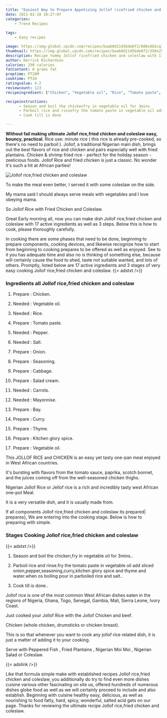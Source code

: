 ```yaml
---
title: "Easiest Way to Prepare Appetizing Jollof ricefried chicken and coleslaw"
date: 2021-02-18 10:27:07
categories:
    - Trend Recipes
    
tags:
    - Easy recipes

image: https://img-global.cpcdn.com/recipes/baab0d1145bde6f2/680x482cq70/jollof-ricefried-chicken-and-coleslaw-recipe-main-photo.jpg
thumbnail: https://img-global.cpcdn.com/recipes/baab0d1145bde6f2/350x250cq70/jollof-ricefried-chicken-and-coleslaw-recipe-main-photo.jpg
description: Recipe Yummy Jollof ricefried chicken and coleslaw with 17 ingredients and 3 stages of easy cooking.
author: Derrick Richardson
calories: 290 calories
fatContent: 8 grams fat
preptime: PT28M
cooktime: PT2H
ratingvalue: 4.2
reviewcount: 123
recipeingredient: ["Chicken", "Vegetable oil", "Rice", "Tomato paste", "Pepper", "Salt", "Onion", "Seasoning", "Cabbage", "Salad cream", "Carrots", "Mayonnise", "Bay", "Curry", "Thyme", "Kitchen glory spice", "Vegetable oil"]

recipeinstructions: 
      - Season and boil the chickenfry in vegetable oil for 3mins 
      - Parboil rice and rinsefry the tomato paste in vegetable oil add sliced onionpepperseasoningcurrykitchen glory spice and thyme and waterwhen os boiling pour in parboiled rice and salt 
      - Cook till is done

---
```




**Without fail making ultimate Jollof rice,fried chicken and coleslaw easy, bouncy, practical**. Rice use: minute rice ( this rice is already pre-cooked, so there&#39;s no need to parboil ). Jollof, a traditional Nigerian main dish, brings out the best flavors of rice and chicken and pairs especially well with fried plantains. Chicken &amp; shrimp fried rice - perfect for the holiday season - zeelicious foods. Jollof Rice and fried chicken is just a classic. No wonder it&#39;s such a hit at African parties!


![Jollof rice,fried chicken and coleslaw](https://img-global.cpcdn.com/recipes/baab0d1145bde6f2/680x482cq70/jollof-ricefried-chicken-and-coleslaw-recipe-main-photo.jpg "Jollof rice,fried chicken and coleslaw")



To make the meal even better, I served it with some coleslaw on the side.

My mama said I should always serve meals with vegetables and I love obeying mama.

So Jollof Rice with Fried Chicken and Coleslaw.


Great Early morning all, now you can make dish Jollof rice,fried chicken and coleslaw with 17 active ingredients as well as 3 steps. Below this is how to cook, please thoroughly carefully.

In cooking there are some phases that need to be done, beginning to prepare components, cooking devices, and likewise recognize how to start from beginning to cooking prepares to be offered as well as enjoyed. See to it you has adequate time and also no is thinking of something else, because will certainly cause the food to shed, taste not suitable wanted, and lots of others. Promptly, listed below are 17 active ingredients and 3 stages of very easy cooking Jollof rice,fried chicken and coleslaw.
{{< adstxt />}}

### Ingredients all Jollof rice,fried chicken and coleslaw


1. Prepare  : Chicken.

1. Needed  : Vegetable oil.

1. Needed  : Rice.

1. Prepare  : Tomato paste.

1. Needed  : Pepper.

1. Needed  : Salt.

1. Prepare  : Onion.

1. Prepare  : Seasoning.

1. Prepare  : Cabbage.

1. Prepare  : Salad cream.

1. Needed  : Carrots.

1. Needed  : Mayonnise.

1. Prepare  : Bay.

1. Prepare  : Curry.

1. Prepare  : Thyme.

1. Prepare  : Kitchen glory spice.

1. Prepare  : Vegetable oil.


This JOLLOF RICE and CHICKEN is an easy yet tasty one-pan meal enjoyed in West African countries.

It&#39;s bursting with flavors from the tomato sauce, paprika, scotch bonnet, and the juices coming off from the well-seasoned chicken thighs.

Nigerian Jollof Rice or Jellof rice is a rich and incredibly tasty west African one-pot Meal.

It is a very versatile dish, and it is usually made from.


If all components Jollof rice,fried chicken and coleslaw its prepared| prepares}, We are entering into the cooking stage. Below is how to preparing with simple.

### Stages Cooking Jollof rice,fried chicken and coleslaw

{{< adstxt />}}


1. Season and boil the chicken,fry in vegetable oil for 3mins..



1. Parboil rice and rinse.fry the tomato paste in vegetable oil add sliced onion,pepper,seasoning,curry,kitchen glory spice and thyme and water.when os boiling pour in parboiled rice and salt..



1. Cook till is done..




Jollof rice is one of the most common West African dishes eaten in the regions of Nigeria, Ghana, Togo, Senegal, Gambia, Mali, Sierra Leone, Ivory Coast.

Just cooked your Jollof Rice with the Jollof Chicken and beef.

Chicken (whole chicken, drumsticks or chicken breast).

This is so that whenever you want to cook any jollof rice related dish, it is just a matter of adding it to your cooking.

Serve with Peppered Fish , Fried Plantains , Nigerian Moi Moi , Nigerian Salad or Coleslaw.


{{< adslink />}}

Like that formula simple make with established recipes Jollof rice,fried chicken and coleslaw, you additionally do try to find even more dishes cuisine various other fascinating on site us, offered hundreds of numerous dishes globe food as well as we will certainly proceed to include and also establish. Beginning with cuisine healthy easy, delicious, as well as nourishing to food fatty, hard, spicy, wonderful, salted acid gets on our page. Thanks for reviewing the ultimate recipe Jollof rice,fried chicken and coleslaw.
